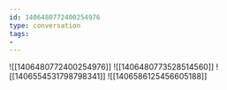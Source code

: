 ```yaml
---
id: 1406480772400254976
type: conversation
tags:
- 
---
```

![[1406480772400254976]]
![[1406480773528514560]]
![[1406554531798798341]]
![[1406586125456605188]]

